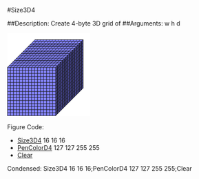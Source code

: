#Size3D4

##Description: Create 4-byte 3D grid of <width> <height> <depth>
##Arguments: w h d

![](Size3D4.png)

Figure Code:
- [Size3D4](Size3D4.md) 16 16 16
- [PenColorD4](PenColorD4.md) 127 127 255 255
- [Clear](Clear.md)

Condensed: Size3D4 16 16 16;PenColorD4 127 127 255 255;Clear

